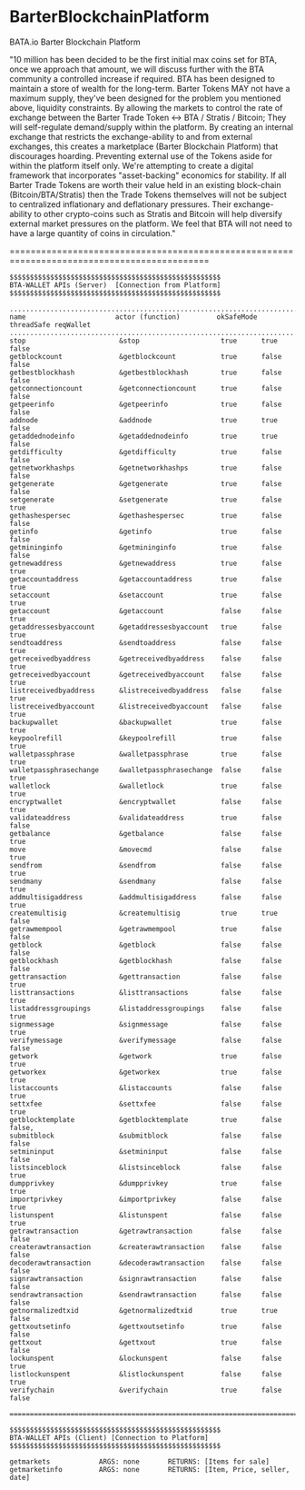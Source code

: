 # BarterBlockchainPlatform
BATA.io Barter Blockchain Platform

"10 million has been decided to be the first initial max coins set for BTA,
once we approach that amount, we will discuss further with the BTA community
a controlled increase if required. BTA has been designed  to maintain a store
of wealth for the long-term. Barter Tokens MAY not have a maximum supply,
they've been designed for the problem you mentioned above, liquidity constraints.
By allowing the markets to control the rate of exchange between the Barter Trade
Token <-> BTA / Stratis / Bitcoin; They will self-regulate demand/supply within
the platform. By creating an internal exchange that restricts the exchange-ability
to and from external exchanges, this creates a marketplace (Barter Blockchain Platform)
that discourages hoarding. Preventing external use of the Tokens aside for within
the platform itself only. We're attempting to create a digital framework that incorporates
"asset-backing" economics for stability. If all Barter Trade Tokens are worth their
value held in an existing block-chain (Bitcoin/BTA/Stratis) then the Trade Tokens
themselves will not be subject to centralized inflationary and deflationary pressures.
Their exchange-ability to other crypto-coins such as Stratis and Bitcoin will help
diversify external market pressures on the platform. We feel that BTA will not need to
have a large quantity of coins in circulation."

============================================================================================
```
$$$$$$$$$$$$$$$$$$$$$$$$$$$$$$$$$$$$$$$$$$$$$$$$$$$$
BTA-WALLET APIs (Server)  [Connection from Platform]
$$$$$$$$$$$$$$$$$$$$$$$$$$$$$$$$$$$$$$$$$$$$$$$$$$$$

.........................................................................................
name                      actor (function)         okSafeMode threadSafe reqWallet
.........................................................................................
stop                       &stop                    true      true        false
getblockcount              &getblockcount           true      false       false
getbestblockhash           &getbestblockhash        true      false       false
getconnectioncount         &getconnectioncount      true      false       false
getpeerinfo                &getpeerinfo             true      false       false
addnode                    &addnode                 true      true        false
getaddednodeinfo           &getaddednodeinfo        true      true        false
getdifficulty              &getdifficulty           true      false       false
getnetworkhashps           &getnetworkhashps        true      false       false
getgenerate                &getgenerate             true      false       false
setgenerate                &setgenerate             true      false       true
gethashespersec            &gethashespersec         true      false       false
getinfo                    &getinfo                 true      false       false
getmininginfo              &getmininginfo           true      false       false
getnewaddress              &getnewaddress           true      false       true
getaccountaddress          &getaccountaddress       true      false       true
setaccount                 &setaccount              true      false       true
getaccount                 &getaccount              false     false       true
getaddressesbyaccount      &getaddressesbyaccount   true      false       true
sendtoaddress              &sendtoaddress           false     false       true
getreceivedbyaddress       &getreceivedbyaddress    false     false       true
getreceivedbyaccount       &getreceivedbyaccount    false     false       true
listreceivedbyaddress      &listreceivedbyaddress   false     false       true
listreceivedbyaccount      &listreceivedbyaccount   false     false       true
backupwallet               &backupwallet            true      false       true
keypoolrefill              &keypoolrefill           true      false       true
walletpassphrase           &walletpassphrase        true      false       true
walletpassphrasechange     &walletpassphrasechange  false     false       true
walletlock                 &walletlock              true      false       true
encryptwallet              &encryptwallet           false     false       true
validateaddress            &validateaddress         true      false       false
getbalance                 &getbalance              false     false       true
move                       &movecmd                 false     false       true
sendfrom                   &sendfrom                false     false       true
sendmany                   &sendmany                false     false       true
addmultisigaddress         &addmultisigaddress      false     false       true
createmultisig             &createmultisig          true      true        false
getrawmempool              &getrawmempool           true      false       false
getblock                   &getblock                false     false       false
getblockhash               &getblockhash            false     false       false
gettransaction             &gettransaction          false     false       true
listtransactions           &listtransactions        false     false       true
listaddressgroupings       &listaddressgroupings    false     false       true
signmessage                &signmessage             false     false       true
verifymessage              &verifymessage           false     false       false
getwork                    &getwork                 true      false       true
getworkex                  &getworkex               true      false       true
listaccounts               &listaccounts            false     false       true
settxfee                   &settxfee                false     false       true
getblocktemplate           &getblocktemplate        true      false       false,
submitblock                &submitblock             false     false       false
setmininput                &setmininput             false     false       false
listsinceblock             &listsinceblock          false     false       true
dumpprivkey                &dumpprivkey             true      false       true
importprivkey              &importprivkey           false     false       true
listunspent                &listunspent             false     false       true
getrawtransaction          &getrawtransaction       false     false       false
createrawtransaction       &createrawtransaction    false     false       false
decoderawtransaction       &decoderawtransaction    false     false       false
signrawtransaction         &signrawtransaction      false     false       false
sendrawtransaction         &sendrawtransaction      false     false       false
getnormalizedtxid          &getnormalizedtxid       true      true        false
gettxoutsetinfo            &gettxoutsetinfo         true      false       false
gettxout                   &gettxout                true      false       false
lockunspent                &lockunspent             false     false       true
listlockunspent            &listlockunspent         false     false       true
verifychain                &verifychain             true      false       false

===============================================================================================================

$$$$$$$$$$$$$$$$$$$$$$$$$$$$$$$$$$$$$$$$$$$$$$$$$$$$
BTA-WALLET APIs (Client) [Connection to Platform]
$$$$$$$$$$$$$$$$$$$$$$$$$$$$$$$$$$$$$$$$$$$$$$$$$$$$

getmarkets            ARGS: none       RETURNS: [Items for sale]
getmarketinfo         ARGS: none       RETURNS: [Item, Price, seller, date]
```
